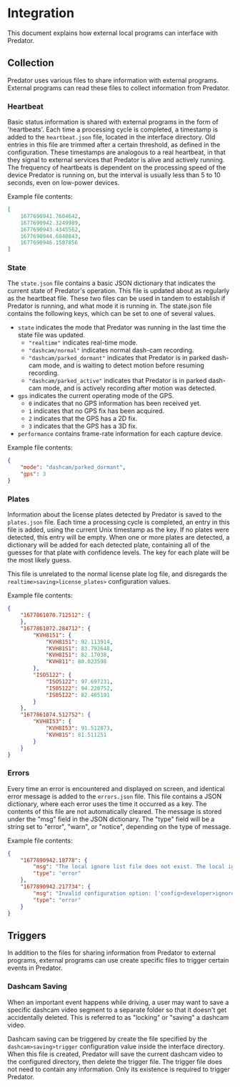 # Integration

This document explains how external local programs can interface with Predator.


## Collection

Predator uses various files to share information with external programs. External programs can read these files to collect information from Predator.

### Heartbeat

Basic status information is shared with external programs in the form of 'heartbeats'. Each time a processing cycle is completed, a timestamp is added to the `heartbeat.json` file, located in the interface directory. Old entries in this file are trimmed after a certain threshold, as defined in the configuration. These timestamps are analogous to a real heartbeat, in that they signal to external services that Predator is alive and actively running. The frequency of heartbeats is dependent on the processing speed of the device Predator is running on, but the interval is usually less than 5 to 10 seconds, even on low-power devices.

Example file contents:

```json
[
    1677690941.7604642,
    1677690942.3249989,
    1677690943.4345562,
    1677690944.6840843,
    1677690946.1587856
]
```


### State

The `state.json` file contains a basic JSON dictionary that indicates the current state of Predator's operation. This file is updated about as regularly as the heartbeat file. These two files can be used in tandem to establish if Predator is running, and what mode it is running in. The state.json file contains the following keys, which can be set to one of several values.
- `state` indicates the mode that Predator was running in the last time the state file was updated.
    - `"realtime"` indicates real-time mode.
    - `"dashcam/normal"` indicates normal dash-cam recording.
    - `"dashcam/parked_dormant"` indicates that Predator is in parked dash-cam mode, and is waiting to detect motion before resuming recording.
    - `"dashcam/parked_active"` indicates that Predator is in parked dash-cam mode, and is actively recording after motion was detected.
- `gps` indicates the current operating mode of the GPS.
    - `0` indicates that no GPS information has been received yet.
    - `1` indicates that no GPS fix has been acquired.
    - `2` indicates that the GPS has a 2D fix.
    - `3` indicates that the GPS has a 3D fix.
- `performance` contains frame-rate information for each capture device.

Example file contents:
```json
{
    "mode": "dashcam/parked_dormant",
    "gps": 3
}
```


### Plates

Information about the license plates detected by Predator is saved to the `plates.json` file. Each time a processing cycle is completed, an entry in this file is added, using the current Unix timestamp as the key. If no plates were detected, this entry will be empty. When one or more plates are detected, a dictionary will be added for each detected plate, containing all of the guesses for that plate with confidence levels. The key for each plate will be the most likely guess.

This file is unrelated to the normal license plate log file, and disregards the `realtime>saving>license_plates>` configuration values.

Example file contents:

```json
{
    "1677861070.712512": {
    },
    "1677861072.284712": {
        "KVH8151": {
            "KVH8151": 92.113914,
            "KVH81S1": 83.792648,
            "KVH8I51": 82.17038,
            "KVH811": 80.023598
        },
        "ISO5122": {
            "ISO5122": 97.697231,
            "IS05122": 94.220752,
            "IS05I22": 82.465191
        }
    }, 
    "1677861074.512752": {
        "KVH8I53": {
            "KVH8I53": 91.512873,
            "KVH81S": 81.511251
        }
    }
}
```


### Errors

Every time an error is encountered and displayed on screen, and identical error message is added to the `errors.json` file. This file contains a JSON dictionary, where each error uses the time it occurred as a key. The contents of this file are not automatically cleared. The message is stored under the "msg" field in the JSON dictionary. The "type" field will be a string set to "error", "warn", or "notice", depending on the type of message.

Example file contents:

```JSON
{
    "1677890942.18778": {
        "msg": "The local ignore list file does not exist. The local ignore list is disabled.",
        "type": "error"
    },
    "1677890942.217734": {
        "msg": "Invalid configuration option: ['config>developer>ignore_list>local_file']",
        "type": "error"
    }
}
```


## Triggers

In addition to the files for sharing information from Predator to external programs, external programs can use create specific files to trigger certain events in Predator.

### Dashcam Saving

When an important event happens while driving, a user may want to save a specific dashcam video segment to a separate folder so that it doesn't get accidentally deleted. This is referred to as "locking" or "saving" a dashcam video.

Dashcam saving can be triggered by create the file specified by the `dashcam>saving>trigger` configuration value inside the interface directory. When this file is created, Predator will save the current dashcam video to the configured directory, then delete the trigger file. The trigger file does not need to contain any information. Only its existence is required to trigger Predator.

